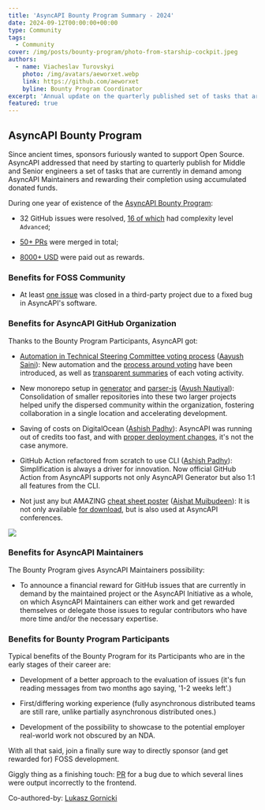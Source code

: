 ```yaml
---
title: 'AsyncAPI Bounty Program Summary - 2024'
date: 2024-09-12T00:00:00+00:00
type: Community
tags:
  - Community
cover: /img/posts/bounty-program/photo-from-starship-cockpit.jpeg
authors:
  - name: Viacheslav Turovskyi
    photo: /img/avatars/aeworxet.webp
    link: https://github.com/aeworxet
    byline: Bounty Program Coordinator
excerpt: 'Annual update on the quarterly published set of tasks that are currently in demand among AsyncAPI Maintainers, targeted at engineers of Middle and Senior professional levels.'
featured: true
---
```


## AsyncAPI Bounty Program

Since ancient times, sponsors furiously wanted to support Open Source. AsyncAPI addressed that need by starting to quarterly publish for Middle and Senior engineers a set of tasks that are currently in demand among AsyncAPI Maintainers and rewarding their completion using accumulated donated funds.

During one year of existence of the [AsyncAPI Bounty Program](https://github.com/orgs/asyncapi/projects/36/?pane=info):

- 32 GitHub issues were resolved, [16 of which](https://github.com/orgs/asyncapi/projects/36/views/4?filterQuery=-no%3Alevel+-round%3A%22bounty%2F2023-pilot%22&sliceBy%5BcolumnId%5D=77803059&sliceBy%5Bvalue%5D=advanced) had complexity level `Advanced`;

- [50+ PRs](https://github.com/orgs/asyncapi/projects/36/views/4?sliceBy%5BcolumnId%5D=78904519&filterQuery=no%3Aresponsible+-round%3A%22bounty%2F2023-pilot%22+) were merged in total;

- [8000+ USD](https://opencollective.com/asyncapi/expenses?limit=30&tag=bounty&period=2023-09-30T21%3A00%3A00.000Z%E2%86%92all&collectiveSlug=asyncapi&status=PAID) were paid out as rewards.

### Benefits for FOSS Community
- At least [one issue](https://github.com/springwolf/springwolf-core/issues/820#issuecomment-2257879523) was closed in a third-party project due to a fixed bug in AsyncAPI's software.


### Benefits for AsyncAPI GitHub Organization
Thanks to the Bounty Program Participants, AsyncAPI got:

- [Automation in Technical Steering Committee voting process](https://github.com/orgs/asyncapi/projects/36/views/4?sliceBy%5BcolumnId%5D=78904519&sliceBy%5Bvalue%5D=community%231093&filterQuery=) ([Aayush Saini](https://github.com/AayushSaini101)): New automation and the [process around voting](https://github.com/asyncapi/community/blob/master/voting.md) have been introduced, as well as [transparent summaries](https://github.com/asyncapi/community/blob/master/TSC_VOTING_OVERVIEW.md) of each voting activity.

- New monorepo setup in [generator](https://github.com/orgs/asyncapi/projects/36/views/4?filterQuery=&sliceBy%5BcolumnId%5D=78904519&sliceBy%5Bvalue%5D=generator%231044) and [parser-js](https://github.com/orgs/asyncapi/projects/36/views/4?filterQuery=&sliceBy%5BcolumnId%5D=78904519&sliceBy%5Bvalue%5D=parser-js%23963) ([Ayush Nautiyal](https://github.com/ayushnau)): Consolidation of smaller repositories into these two larger projects helped unify the dispersed community within the organization, fostering collaboration in a single location and accelerating development.

- Saving of costs on DigitalOcean ([Ashish Padhy](https://github.com/shurtu-gal)): AsyncAPI was running out of credits too fast, and with [proper deployment changes](https://github.com/asyncapi/server-api/issues/317), it's not the case anymore.

- GitHub Action refactored from scratch to use CLI ([Ashish Padhy](https://github.com/shurtu-gal)): Simplification is always a driver for innovation. Now official GitHub Action from AsyncAPI supports not only AsyncAPI Generator but also 1:1 all features from the CLI.

- Not just any but AMAZING [cheat sheet poster](https://github.com/asyncapi/website/issues/425#issuecomment-2121214509) ([Aishat Muibudeen](https://github.com/Mayaleeeee)): It is not only available [for download](https://asyncapi.com/cheatsheet), but is also used at AsyncAPI conferences.

![](/img/posts/bounty-program/362263381-acc75432-0f58-4c96-a65f-f172d34ee4ec.jpg)


### Benefits for AsyncAPI Maintainers

The Bounty Program gives AsyncAPI Maintainers possibility:

- To announce a financial reward for GitHub issues that are currently in demand by the maintained project or the AsyncAPI Initiative as a whole, on which AsyncAPI Maintainers can either work and get rewarded themselves or delegate those issues to regular contributors who have more time and/or the necessary expertise.


### Benefits for Bounty Program Participants

Typical benefits of the Bounty Program for its Participants who are in the early stages of their career are:

- Development of a better approach to the evaluation of issues (it's fun reading messages from two months ago saying, '1-2 weeks left'.)

- First/differing working experience (fully asynchronous distributed teams are still rare, unlike partially asynchronous distributed ones.)

- Development of the possibility to showcase to the potential employer real-world work not obscured by an NDA.


With all that said, join a finally sure way to directly sponsor (and get rewarded for) FOSS development.

Giggly thing as a finishing touch: [PR](https://github.com/asyncapi/website/pull/3111/files) for a bug due to which several lines were output incorrectly to the frontend.

Co-authored-by: [Lukasz Gornicki](https://github.com/derberg)
